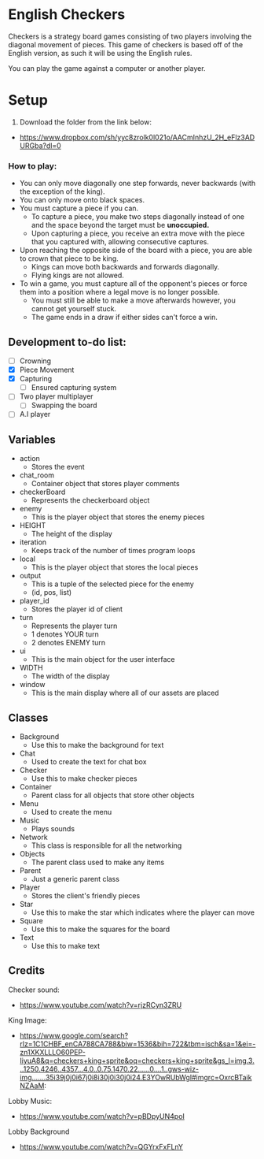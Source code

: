 # English Checkers
Checkers is a strategy board games consisting of two players involving the diagonal movement of pieces.
This game of checkers is based off of the English version, as such it will be using the English rules.

You can play the game against a computer or another player.

# Setup
1. Download the folder from the link below:
- https://www.dropbox.com/sh/yyc8zrolk0l021o/AACmInhzU_2H_eFlz3ADURGba?dl=0

### How to play:
 - You can only move diagonally one step forwards, never backwards (with the exception of the king).
 - You can only move onto black spaces.
 - You must capture a piece if you can.
    - To capture a piece, you make two steps diagonally instead of one and the space beyond the target must be __unoccupied.__
    - Upon capturing a piece, you receive an extra move with the piece that you captured with, allowing consecutive captures.
 - Upon reaching the opposite side of the board with a piece, you are able to crown that piece to be king.
    - Kings can move both backwards and forwards diagonally.
    - Flying kings are not allowed.
 - To win a game, you must capture all of the opponent's pieces or force them into a position where a legal move is no longer possible.
    - You must still be able to make a move afterwards however, you cannot get yourself stuck.
    - The game ends in a draw if either sides can't force a win.

## Development to-do list:
 - [ ] Crowning
 - [X] Piece Movement
 - [X] Capturing
    - [ ] Ensured capturing system
 - [ ] Two player multiplayer
    - [ ] Swapping the board
 - [ ] A.I player

## Variables 
 - action
    - Stores the event
 - chat_room
    - Container object that stores player comments
 - checkerBoard
    - Represents the checkerboard object
 - enemy
    - This is the player object that stores the enemy pieces
 - HEIGHT
    - The height of the display
 - iteration
    - Keeps track of the number of times program loops
 - local
    - This is the player object that stores the local pieces
 - output
    - This is a tuple of the selected piece for the enemy
    - (id, pos, list)
 - player_id
    - Stores the player id of client
 - turn
    - Represents the player turn
    - 1 denotes YOUR turn
    - 2 denotes ENEMY turn
 - ui
    - This is the main object for the user interface
 - WIDTH
    - The width of the display
 - window
    - This is the main display where all of our assets are placed
## Classes
 - Background
    - Use this to make the background for text
 - Chat
    - Used to create the text for chat box
 - Checker
    - Use this to make checker pieces
 - Container
    - Parent class for all objects that store other objects
 - Menu
    - Used to create the menu
 - Music
    - Plays sounds
 - Network
    - This class is responsible for all the networking
 - Objects 
    - The parent class used to make any items
 - Parent
    - Just a generic parent class
 - Player
    - Stores the client's friendly pieces
 - Star
    - Use this to make the star which indicates where the player can move
 - Square
    - Use this to make the squares for the board
 - Text
    - Use this to make text
## Credits

Checker sound:
- https://www.youtube.com/watch?v=rjzRCyn3ZRU

King Image:
- https://www.google.com/search?rlz=1C1CHBF_enCA788CA788&biw=1536&bih=722&tbm=isch&sa=1&ei=-zn1XKXLLLO60PEP-IiyuA8&q=checkers+king+sprite&oq=checkers+king+sprite&gs_l=img.3...1250.4246..4357...4.0..0.75.1470.22......0....1..gws-wiz-img.......35i39j0j0i67j0i8i30j0i30j0i24.E3YOwRUbWgI#imgrc=OxrcBTaikNZAaM:

Lobby Music:
- https://www.youtube.com/watch?v=pBDpyUN4poI

Lobby Background
- https://www.youtube.com/watch?v=QGYrxFxFLnY